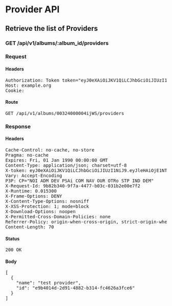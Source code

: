 # Provider API

## Retrieve the list of Providers

### GET /api/v1/albums/:album_id/providers
### Request

#### Headers

<pre>Authorization: Token token=&quot;eyJ0eXAiOiJKV1QiLCJhbGciOiJIUzI1NiJ9.eyJleHAiOjE1NTQ3NTk1MzUsImlhdCI6MTU1NDc0NTEzNSwidXNlcl9pZCI6IjI4ZmM3NjYwLWM5NDAtNDlkZC1hNmVhLWY3ZDEzMjYyMWQ3ZCIsImFiaWxpdGllcyI6eyIwMDMyNDAwMDAwNGlqV1MiOnsiUHJvdmlkZXJzIjpbInRlc3QgcHJvdmlkZXIiXX19fQ.W8VwkTn4R5mSSr0UIYFzfpsBjPWuCMVHKMaJcznK0cM&quot;
Host: example.org
Cookie: </pre>

#### Route

<pre>GET /api/v1/albums/00324000004ijWS/providers</pre>

### Response

#### Headers

<pre>Cache-Control: no-cache, no-store
Pragma: no-cache
Expires: Fri, 01 Jan 1990 00:00:00 GMT
Content-Type: application/json; charset=utf-8
X-token: eyJ0eXAiOiJKV1QiLCJhbGciOiJIUzI1NiJ9.eyJleHAiOjE1NTQ3NTk1MzUsImlhdCI6MTU1NDc0NTEzNSwidXNlcl9pZCI6IjI4ZmM3NjYwLWM5NDAtNDlkZC1hNmVhLWY3ZDEzMjYyMWQ3ZCIsImFiaWxpdGllcyI6eyIwMDMyNDAwMDAwNGlqV1MiOnsiUHJvdmlkZXJzIjpbInRlc3QgcHJvdmlkZXIiXX19fQ.W8VwkTn4R5mSSr0UIYFzfpsBjPWuCMVHKMaJcznK0cM
Vary: Accept-Encoding
P3P: CP=&quot;NOI ADM DEV PSAi COM NAV OUR OTRo STP IND DEM&quot;
X-Request-Id: 9b82b340-9f7a-4477-b03c-031b2e00e7f2
X-Runtime: 0.015300
X-Frame-Options: DENY
X-Content-Type-Options: nosniff
X-XSS-Protection: 1; mode=block
X-Download-Options: noopen
X-Permitted-Cross-Domain-Policies: none
Referrer-Policy: origin-when-cross-origin, strict-origin-when-cross-origin
Content-Length: 70</pre>

#### Status

<pre>200 OK</pre>

#### Body

<pre>[
  {
    "name": "test provider",
    "id": "e9b4014d-2d91-4882-b314-fc4626a3fce6"
  }
]</pre>
